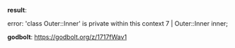 **result**:
 
 error: 'class Outer::Inner' is private within this context
    7 |     Outer::Inner inner;
 
**godbolt**: https://godbolt.org/z/1717fWav1
